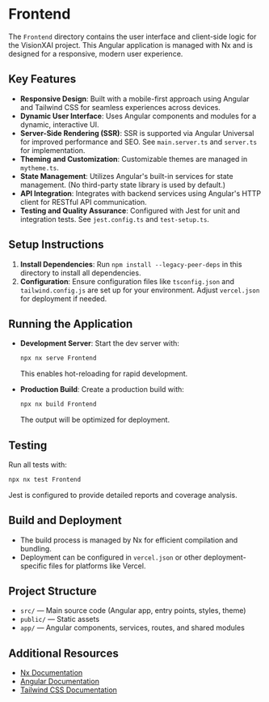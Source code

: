# Frontend

The `Frontend` directory contains the user interface and client-side logic for the VisionXAI project. This Angular application is managed with Nx and is designed for a responsive, modern user experience.

## Key Features

- **Responsive Design**: Built with a mobile-first approach using Angular and Tailwind CSS for seamless experiences across devices.
- **Dynamic User Interface**: Uses Angular components and modules for a dynamic, interactive UI.
- **Server-Side Rendering (SSR)**: SSR is supported via Angular Universal for improved performance and SEO. See `main.server.ts` and `server.ts` for implementation.
- **Theming and Customization**: Customizable themes are managed in `mytheme.ts`.
- **State Management**: Utilizes Angular's built-in services for state management. (No third-party state library is used by default.)
- **API Integration**: Integrates with backend services using Angular's HTTP client for RESTful API communication.
- **Testing and Quality Assurance**: Configured with Jest for unit and integration tests. See `jest.config.ts` and `test-setup.ts`.

## Setup Instructions

1. **Install Dependencies**: Run `npm install --legacy-peer-deps` in this directory to install all dependencies.
2. **Configuration**: Ensure configuration files like `tsconfig.json` and `tailwind.config.js` are set up for your environment. Adjust `vercel.json` for deployment if needed.

## Running the Application

- **Development Server**: Start the dev server with:

  ```sh
  npx nx serve Frontend
  ```

  This enables hot-reloading for rapid development.

- **Production Build**: Create a production build with:
  ```sh
  npx nx build Frontend
  ```
  The output will be optimized for deployment.

## Testing

Run all tests with:

```sh
npx nx test Frontend
```

Jest is configured to provide detailed reports and coverage analysis.

## Build and Deployment

- The build process is managed by Nx for efficient compilation and bundling.
- Deployment can be configured in `vercel.json` or other deployment-specific files for platforms like Vercel.

## Project Structure

- `src/` — Main source code (Angular app, entry points, styles, theme)
- `public/` — Static assets
- `app/` — Angular components, services, routes, and shared modules

## Additional Resources

- [Nx Documentation](https://nx.dev)
- [Angular Documentation](https://angular.io/docs)
- [Tailwind CSS Documentation](https://tailwindcss.com/docs)

